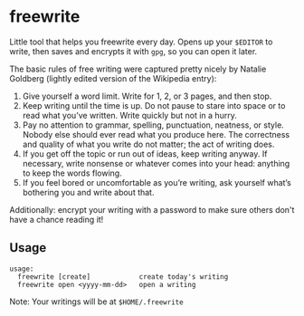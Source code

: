# freewrite

Little tool that helps you freewrite every day. Opens up your `$EDITOR`
to write, then saves and encrypts it with `gpg`, so you can open it later.

The basic rules of free writing were captured pretty nicely by Natalie Goldberg (lightly edited version of the Wikipedia entry):
 1. Give yourself a word limit. Write for 1, 2, or 3 pages, and then stop.
 2. Keep writing until the time is up. Do not pause to stare into space or to read what you’ve written. Write quickly but not in a hurry.
 3. Pay no attention to grammar, spelling, punctuation, neatness, or style. Nobody else should ever read what you produce here. The correctness and quality of what you write do not matter; the act of writing does.
 4. If you get off the topic or run out of ideas, keep writing anyway. If necessary, write nonsense or whatever comes into your head: anything to keep the words flowing.
 5. If you feel bored or uncomfortable as you’re writing, ask yourself what’s bothering you and write about that.

Additionally: encrypt your writing with a password to make sure others don't have a chance reading it!

## Usage

```
usage:
  freewrite [create]            create today's writing
  freewrite open <yyyy-mm-dd>   open a writing
```

Note: Your writings will be at `$HOME/.freewrite`
